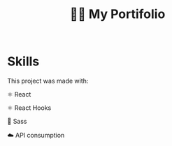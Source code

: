 <div align="center">
  <h1> 👨🏻 My Portifolio </h1>
</div>

<br>

# Skills
This project was made with:

  ⚛️ React

  ⚛️ React Hooks

  💋 Sass
  
  ☁️ API consumption

<br>

